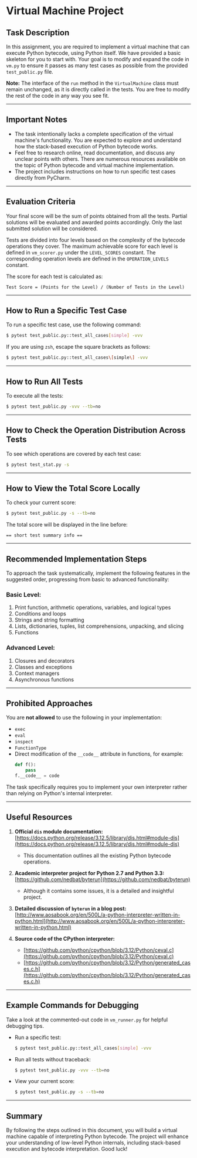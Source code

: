 # Virtual Machine Project

## Task Description
In this assignment, you are required to implement a virtual machine that can execute Python bytecode, using Python itself. We have provided a basic skeleton for you to start with. Your goal is to modify and expand the code in `vm.py` to ensure it passes as many test cases as possible from the provided `test_public.py` file.

**Note:** The interface of the `run` method in the `VirtualMachine` class must remain unchanged, as it is directly called in the tests. You are free to modify the rest of the code in any way you see fit.

---

## Important Notes

- The task intentionally lacks a complete specification of the virtual machine's functionality. You are expected to explore and understand how the stack-based execution of Python bytecode works.
- Feel free to research online, read documentation, and discuss any unclear points with others. There are numerous resources available on the topic of Python bytecode and virtual machine implementation.
- The project includes instructions on how to run specific test cases directly from PyCharm.

---

## Evaluation Criteria
Your final score will be the sum of points obtained from all the tests. Partial solutions will be evaluated and awarded points accordingly. Only the last submitted solution will be considered.

Tests are divided into four levels based on the complexity of the bytecode operations they cover. The maximum achievable score for each level is defined in `vm_scorer.py` under the `LEVEL_SCORES` constant. The corresponding operation levels are defined in the `OPERATION_LEVELS` constant.

The score for each test is calculated as:
```
Test Score = (Points for the Level) / (Number of Tests in the Level)
```

---

## How to Run a Specific Test Case
To run a specific test case, use the following command:
```bash
$ pytest test_public.py::test_all_cases[simple] -vvv
```
If you are using `zsh`, escape the square brackets as follows:
```bash
$ pytest test_public.py::test_all_cases\[simple\] -vvv
```

---

## How to Run All Tests
To execute all the tests:
```bash
$ pytest test_public.py -vvv --tb=no
```

---

## How to Check the Operation Distribution Across Tests
To see which operations are covered by each test case:
```bash
$ pytest test_stat.py -s
```

---

## How to View the Total Score Locally
To check your current score:
```bash
$ pytest test_public.py -s --tb=no
```
The total score will be displayed in the line before:
```
== short test summary info ==
```

---

## Recommended Implementation Steps
To approach the task systematically, implement the following features in the suggested order, progressing from basic to advanced functionality:

### **Basic Level:**
1. Print function, arithmetic operations, variables, and logical types
2. Conditions and loops
3. Strings and string formatting
4. Lists, dictionaries, tuples, list comprehensions, unpacking, and slicing
5. Functions

### **Advanced Level:**
1. Closures and decorators
2. Classes and exceptions
3. Context managers
4. Asynchronous functions

---

## Prohibited Approaches
You are **not allowed** to use the following in your implementation:
- `exec`
- `eval`
- `inspect`
- `FunctionType`
- Direct modification of the `__code__` attribute in functions, for example:
  ```python
  def f():
      pass
  f.__code__ = code
  ```
The task specifically requires you to implement your own interpreter rather than relying on Python's internal interpreter.

---

## Useful Resources
1. **Official `dis` module documentation:**
   [https://docs.python.org/release/3.12.5/library/dis.html#module-dis](https://docs.python.org/release/3.12.5/library/dis.html#module-dis)
   - This documentation outlines all the existing Python bytecode operations.

2. **Academic interpreter project for Python 2.7 and Python 3.3:**
   [https://github.com/nedbat/byterun](https://github.com/nedbat/byterun)
   - Although it contains some issues, it is a detailed and insightful project.

3. **Detailed discussion of `byterun` in a blog post:**
   [http://www.aosabook.org/en/500L/a-python-interpreter-written-in-python.html](http://www.aosabook.org/en/500L/a-python-interpreter-written-in-python.html)

4. **Source code of the CPython interpreter:**
   - [https://github.com/python/cpython/blob/3.12/Python/ceval.c](https://github.com/python/cpython/blob/3.12/Python/ceval.c)
   - [https://github.com/python/cpython/blob/3.12/Python/generated_cases.c.h](https://github.com/python/cpython/blob/3.12/Python/generated_cases.c.h)

---

## Example Commands for Debugging
Take a look at the commented-out code in `vm_runner.py` for helpful debugging tips.

- Run a specific test:
  ```bash
  $ pytest test_public.py::test_all_cases[simple] -vvv
  ```
- Run all tests without traceback:
  ```bash
  $ pytest test_public.py -vvv --tb=no
  ```
- View your current score:
  ```bash
  $ pytest test_public.py -s --tb=no
  ```

---

## Summary
By following the steps outlined in this document, you will build a virtual machine capable of interpreting Python bytecode. The project will enhance your understanding of low-level Python internals, including stack-based execution and bytecode interpretation. Good luck!

